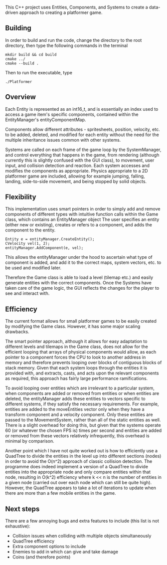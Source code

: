 This C++ project uses Entities, Components, and Systems to create a data-driven approach to creating a platformer game.

## Building
In order to build and run the code, change the directory to the root directory, then type the following commands in the terminal

    mkdir build && cd build
    cmake ../
    cmake --build .

Then to run the executable, type

    ./Platformer

## Overview
Each Entity is represented as an int16_t, and is essentially an index used to access a game item's specific components, contained within the EntityManager's entityComponentMap. 

Components allow different attributes - spritesheets, position, velocity, etc. to be added, deleted, and modified for each entity without the need for the multiple inheritance issues common with other systems.  

Systems are called on each frame of the game loop by the SystemManager, and control everything that happens in the game, from rendering (although currently this is slightly confused with the GUI class), to movement, user input, and collision detection and reaction. Each system accesses and modifies the components as appropriate. Physics appropriate to a 2D platformer game are included, allowing for example jumping, falling, landing, side-to-side movement, and being stopped by solid objects.

## Flexibility
This implementation uses smart pointers in order to simply add and remove components of different types with intuitive function calls within the Game class, which contains an EntityManager object
The user specifies an entity (either new or existing), creates or refers to a component, and adds the component to the entity.

    Entity e = entityManager.CreateEntity();  
    CVelocity vel(1, 2);  
    entityManager.AddComponent(e, vel);  

This allows the entityManager under the hood to ascertain what type of component is added, and add it to the correct maps, system vectors, etc. to be used and modified later.

Therefore the Game class is able to load a level (tilemap etc.) and easily generate entities with the correct components. Once the Systems have taken care of the game logic, the GUI reflects the changes for the player to see and interact with.

## Efficiency
The current format allows for small platformer games to be easily created by modifying the Game class. However, it has some major scaling drawbacks.  

The smart pointer approach, although it allows for easy adaptation to different levels and tilemaps in the Game class, does not allow for the efficient looping that arrays of physical components would allow, as each pointer to a component forces the CPU to look to another address in memory and therefore prevents looping over blocks of contiguous blocks of stack memory. Given that each system loops through the entities it is provided with, and extracts, casts, and acts upon the relevant components as required, this approach has fairly large performance ramifications.  

To avoid looping over entities which are irrelevant to a particular system, when components are added or removed from entities or when entities are deleted, the entityManager adds these entities to vectors specific to different systems, if they satisfy the necessary requirements. For example, entities are added to the moveEntities vector only when they have a transform component and a velocity component. Only these entities are passed to the MovementSystem, rather than all of the static entities as well. There is a slight overhead for doing this, but given that the systems operate 60 (or whatever the chosen FPS is) times per second and entities are added or removed from these vectors relatively infrequently, this overhead is minimal by comparison.

Another point which I have not quite worked out is how to efficiently use a QuadTree to divide the entities in the level up into different sections (nodes) in order to avoid the O(n^2) approach of classic collision detection. The programme does indeed implement a version of a QuadTree to divide entities into the appropriate node and only compare entities within that node, resulting in O(k^2) efficiency where k << n is the number of entities in a given node (carried out over each node which can still be quite high). However, the QuadTree appears to take a lot of iterations to update when there are more than a few mobile entities in the game.

## Next steps
There are a few annoying bugs and extra features to include (this list is not exhaustive):
- Collision issues when colliding with multiple objects simultaneously
- QuadTree efficiency
- Extra component options to include
- Enemies to add in which can give and take damage
- Coins (and therefore points)
